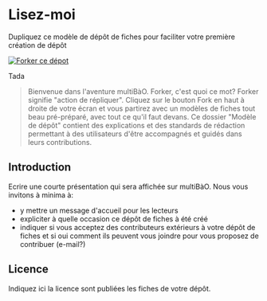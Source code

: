 # Lisez-moi

Dupliquez ce modèle de dépôt de fiches pour faciliter votre première création de dépôt

[![Forker ce dépot](https://raw.githubusercontent.com/multibao/guideutilisateur/master/media/Scrab.png)](https://github.com/multibao/guideutilisateur#fork-destination-box)

Tada

> Bienvenue dans l'aventure multiBàO. Forker, c'est quoi ce mot? Forker signifie "action de répliquer". Cliquez sur le bouton Fork en haut à droite de votre écran et vous partirez avec un modèles de fiches tout beau pré-préparé, avec tout ce qu'il faut devans. Ce dossier "Modèle de dépôt" contient des explications et des standards de rédaction permettant à des utilisateurs d'être accompagnés et guidés dans leurs contributions.

## Introduction

Ecrire une courte présentation qui sera affichée sur multiBàO. Nous vous invitons à minima à:
* y mettre un message d'accueil pour les lecteurs
* expliciter à quelle occasion ce dépôt de fiches à été créé 
* indiquer si vous acceptez des contributeurs extérieurs à votre dépôt de fiches et si oui comment ils peuvent vous joindre pour vous proposez de contribuer (e-mail?)

## Licence

Indiquez ici la licence sont publiées les fiches de votre dépôt.

